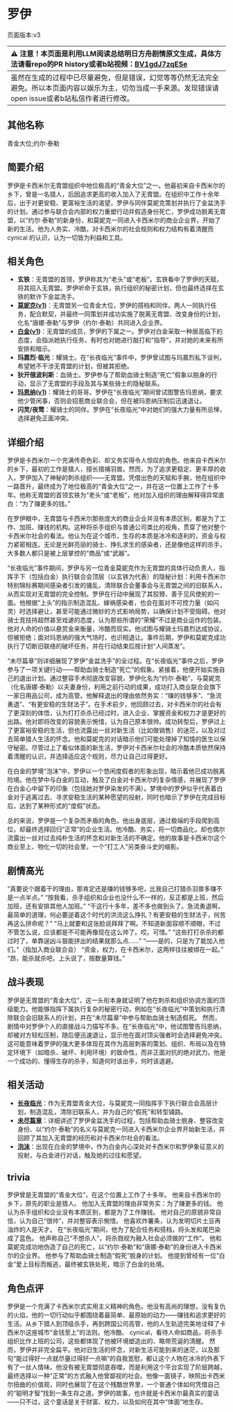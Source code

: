 # 罗伊
页面版本:v3
 

| :warning: 注意！本页面是利用LLM阅读总结明日方舟剧情原文生成，具体方法请看repo的PR history或者b站视频：[BV1gdJ7zqESe](https://www.bilibili.com/video/BV1gdJ7zqESe/)         |
|:----------------------------|
| 虽然在生成的过程中已尽量避免，但是错误，幻觉等等仍然无法完全避免。所以本页面内容以娱乐为主，切勿当成一手来源。发现错误请open issue或者b站私信作者进行修改。|



## 其他名称
青金大位;约尔·泰勒
## 简要介绍
罗伊是卡西米尔无胄盟组织中地位极高的“青金大位”之一。他最初来自卡西米尔的乡下，曾是一名猎人，后因追求更高的收入加入了无胄盟。在组织中工作十余年后，出于对更安稳、更富裕生活的渴望，罗伊与同伴莫妮克策划并执行了金盆洗手的计划。通过参与联合会内部的权力重塑行动并假造身份死亡，罗伊成功脱离无胄盟，以“约尔·泰勒”的新身份，和莫妮克一同进入卡西米尔的商业企业界，开始了新的生活。他为人务实、冷酷，对卡西米尔的社会规则和权力结构有着清醒而 cynical 的认识，认为一切皆为利益和工具。
## 相关角色
-   **玄铁**：无胄盟的首领，罗伊称其为“老头”或“老板”。玄铁看中了罗伊的天赋，将其招入无胄盟。罗伊听命于玄铁，执行组织的秘密计划，但也最终选择在玄铁的默许下金盆洗手。
-   **[莫妮克](extended_char_mo_ni_ke.md)([v1](../chars/extended_char_mo_ni_ke.md))**：无胄盟另一位青金大位，罗伊的搭档和同伴。两人一同执行任务，配合默契，并最终一同策划并成功实施了脱离无胄盟、改变身份的计划，化名“唐娜·泰勒”与罗伊（约尔·泰勒）共同进入企业界。
-   **[白金](char_204_platnm.md)([v1](../chars/char_204_platnm.md))**：无胄盟的成员，罗伊的下属之一。罗伊对白金采取一种居高临下的态度，会指派她执行任务，有时也对她进行敲打和“指导”，并对她的未来有所安排和暗示。
-   **玛嘉烈·临光**：耀骑士。在“长夜临光”事件中，罗伊曾试图与玛嘉烈私下谈判，希望她不干涉无胄盟的计划，但被其拒绝。
-   **狄开俄波利斯**：血骑士。罗伊参与了帮助血骑士制造“死亡”假象以脱身的行动，显示了无胄盟的手段及其与某些骑士的隐秘联系。
-   **[玛恩纳](char_4064_mlynar.md)([v1](../chars/char_4064_mlynar.md))**：耀骑士的哥哥。罗伊在“长夜临光”期间曾试图警告玛恩纳，要求他少管闲事，否则会招惹商业联合会，但在被玛恩纳压制后迅速退让。
-   **闪灵/夜莺**：耀骑士的同伴。罗伊在“长夜临光”中对她们的强大力量有所忌惮，选择避免正面冲突。
## 详细介绍
罗伊是卡西米尔一个充满传奇色彩、却又务实得令人惊叹的角色。他来自卡西米尔的乡下，最初的工作是猎人，擅长猎捕羽兽。然而，为了追求更稳定、更丰厚的收入，罗伊加入了神秘的刺杀组织——无胄盟。凭借出色的天赋和手腕，他在组织中一路晋升，最终成为了地位极高的“青金大位”之一，并在这一位置上工作了十多年。他称无胄盟的首领玄铁为“老头”或“老板”，他对加入组织的理由解释得异常直白：“为了赚更多的钱。”

在罗伊眼中，无胄盟与卡西米尔那些庞大的商业企业并没有本质区别，都是为了工作、加班、赚钱的机构。这种将杀手组织与普通公司类比的视角，贯穿了他对整个卡西米尔社会的看法。他认为在这个城市，生存的本质是冰冷和逐利的，资金与权力紧密相连。无论是光鲜亮丽的骑士、挣扎求生的感染者，还是像他这样的杀手，大多数人都只是被上层掌控的“商品”或“武器”。

“长夜临光”事件期间，罗伊与另一位青金莫妮克作为无胄盟的具体行动负责人，指挥手下（包括白金）执行联合会顶层（以玄铁为代表）的隐秘计划：利用卡西米尔特别锦标赛期间感染者引发的骚乱，清除联合会董事会与无胄盟之间的旧联系人，从而实现对无胄盟的完全控制。罗伊在行动中展现了其狡猾、善于见风使舵的一面。他根据“上头”的指示制造混乱、嫁祸感染者，也会在面对不可控力量（如闪灵）时选择避让，甚至可能通过微妙的方式影响局势，以确保计划不受阻碍。他对骑士竞技持超然甚至戏谑的态度，认为那些所谓的“荣耀”不过是商业运作的包装。他对人命的价值以悬赏金来衡量，冷酷而现实。他试图与耀骑士玛嘉烈达成协议，但被拒绝；面对玛恩纳的强大气场时，也识相退让。事件后期，罗伊和莫妮克成功执行了切断旧联络的破坏任务，并在行动结束后按计划“人间蒸发”。

“未尽篇章”则详细展现了罗伊“金盆洗手”的全过程。在“长夜临光”事件之后，罗伊参与了一项关键行动——帮助血骑士制造“死亡”的假象。紧接着，他便开始实施自己的退出计划。通过整容手术彻底改变容貌，罗伊化名为“约尔·泰勒”，与莫妮克（化名唐娜·泰勒）以夫妻身份，利用之前行动的成果，成功打入商业联合会旗下一家日用品公司，成为高管。他解释退出的理由依然务实：“赚的钱够多”、“急流勇退”、“有更安稳的生财法子”。在手术前夕，他回顾过去，对卡西米尔的社会有了更深刻的体悟，认为打打杀杀已经过时，进入企业、掌握资金和权力才是更好的出路。他对即将改变的容貌表示惋惜，认为自己原本很帅。成功转型后，罗伊过上了更富裕安稳的生活，但也流露出一丝对新生活（比如做销售）的迷茫，以及对过去简单猎人生活的怀念。他和莫妮克的对话暗示他们可能处理掉了知情的医生以保守秘密。尽管过上了看似体面的新生活，罗伊对卡西米尔社会的冷酷本质依然保持着清醒的认识，并选择适应这个规则，尽力让自己过得更好。

在白金的梦境“泡沫”中，罗伊以一个悠闲度假者的形象出现，暗示着他已成功脱离险境。他在梦中与白金的互动，触及了白金对卡西米尔的复杂情感，并展现了罗伊在白金心中留下的印象（包括她对罗伊染发的不满）。梦境中的罗伊似乎代表着白金对于逃离过去、寻求安稳生活的某种愿望的投射，同时也暗示了罗伊在完成目标后，达到了某种形式的“度假”状态。

总的来说，罗伊是一个复杂而矛盾的角色。他出身底层，通过极端的手段爬到高位，却最终选择回归“正常”的企业生活。他冷酷、务实，将一切商品化，却也偶尔流露出一丝对过去纯朴生活的怀念和对新生活的不确定。他的故事是卡西米尔这个商业至上、物化一切的社会里，一个“打工人”另类奋斗史的缩影。
## 剧情高光
“真要说个跟着干的理由，那肯定还是赚的钱够多吧，比我自己打猎杀羽兽多赚不是一点半点。”
“按我看，杀手组织和企业也没什么不一样的，反正都是上班，然后加班，还有安排其他人加班。”
“干这行十多年，差不多也做到头了。急流勇退啊，最简单的道理，何必要逆着这个时代的洪流这么挣扎？有更安稳的生财法子，何苦再这么拼命呢？”
“马上就要和这张脸说拜拜了啊。不知道新面容顺不顺眼，不过不管怎么说，应该都是不可能再像现在这么帅了。哎。可惜。”
“这些打打杀杀的都过时了，单靠逞凶斗狠能拼出的结果就那么点......”
“——是的，只是为了能加入他们。”（指加入商业联合会）
“资金，权力，在卡西米尔，这两样往往被绑在一起。”
“昂，能杀就杀吧，上头说了，按数量算钱。”
## 战斗表现
罗伊是无胄盟的“青金大位”，这一头衔本身就证明了他在刺杀和组织协调方面的顶级能力。他能够指挥下属执行复杂的秘密行动，例如在“长夜临光”中策划和执行清除联合会旧联系人的计划，并在“未尽篇章”中参与帮助血骑士制造假死。
然而，剧情中对罗伊个人的直接战斗力描写不多。在“长夜临光”中，他试图警告玛恩纳，却被对方轻松压制，随后便迅速退让，显示他在面对顶尖强者时会选择避免冲突。这可能意味着罗伊的强大更多体现在其作为高层刺客的策划、组织、布局以及在特定环境下（如暗杀、破坏、利用环境）的致命性，而非正面对抗的绝对武力。他是一个成功的、懂得生存的杀手，知道何时该出手，何时该退避。
## 相关活动
-   **[长夜临光](../stories/act13side.md)**：作为无胄盟青金大位，与莫妮克一同指挥手下执行联合会高层计划，制造混乱，清除旧联系人，并为自己的“假死”和转型铺路。
-   **[未尽篇章](../stories/act11mini.md)**：详细讲述了罗伊金盆洗手的过程，包括帮助血骑士脱身、整容改变身份、以“约尔·泰勒”的名义与莫妮克一同进入卡西米尔企业界开始新生活，并回顾了其加入无胄盟的经历和对卡西米尔社会的看法。
-   **[泡沫](../stories/story_platnm_set_1.md)**：出现在白金的梦境中，作为白金内心深处对卡西米尔和罗伊象征意义的投射，与白金进行对话，触及她的过往和愿望。
## trivia
罗伊曾是无胄盟的“青金大位”，在这个位置上工作了十多年。
他来自卡西米尔的乡下，原先的职业是猎人。
他加入无胄盟的理由非常务实：为了赚更多的钱。
他认为杀手组织和企业没有本质区别，都是为了工作赚钱。
他对自己的原貌非常自信，认为自己“很帅”，并对整容表示惋惜。
他喜欢炸薯条，认为发明切片土豆再油炸的人是天才。
在“长夜临光”期间，他为了配合任务和搭档，将头发和尾巴染成了蓝色。
他声称自己“不想杀人”，将杀戮视为融入社会必须做的“工作”。
他和莫妮克成功地伪造了自己的死亡，以“约尔·泰勒”和“唐娜·泰勒”的身份进入卡西米尔的企业界。
他参与了帮助血骑士制造“假死”脱身的计划。
他提到曾经有一位“白金”爱上目标而叛逃，最终被玄铁处死，暗示了白金的处境。
## 角色点评
罗伊是一个充满了卡西米尔式实用主义精神的角色。他没有高尚的理想，没有复仇的火焰，他的一切行动似乎都围绕着最简单、最原始的动力——赚钱和追求更好的生活。从乡下猎人到顶级杀手，再到跨国公司高管，他的人生轨迹完美地诠释了卡西米尔这座城市“金钱至上”的法则。他冷酷、 cynical，看待人命如商品，将杀手组织比作上班的公司，这些都体现了他被环境塑造出的、略带荒诞的清醒。
然而，罗伊并非完全扁平。他对旧生活的怀念，对新生活可能到来的迷茫，以及那句“能过得好一点就尽量过得好一点嘛”的自我宽慰，都让这个人物在冰冷的外表下有了一丝人情味。他没有被无胄盟彻底吞噬，而是利用这个平台实现了阶层跨越，最终选择以一种“正常”的方式融入他曾鄙视的社会。他像一面镜子，映照出卡西米尔扭曲的价值观，同时也展现了在这个残酷世界里，一个普通个体如何凭借自己的“聪明才智”找到一条生存之道。罗伊的故事，也许就是卡西米尔最真实的童话——只不过，这个童话是关于财富、权力，以及如何在其中“体面”地生存。